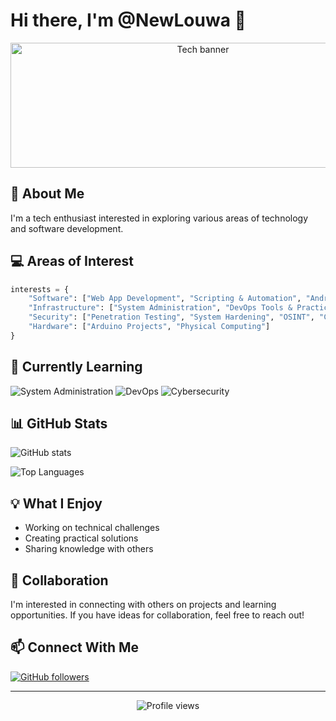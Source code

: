# Hi there, I'm @NewLouwa 👋

<div align="center">
  <img src="https://api.placeholder.com/400/300" alt="Tech banner" width="600" height="200" />
</div>

## 🚀 About Me
I'm a tech enthusiast interested in exploring various areas of technology and software development.

## 💻 Areas of Interest

```python
interests = {
    "Software": ["Web App Development", "Scripting & Automation", "Android Apps"],
    "Infrastructure": ["System Administration", "DevOps Tools & Practices"],
    "Security": ["Penetration Testing", "System Hardening", "OSINT", "Cryptography & Blockchain"],
    "Hardware": ["Arduino Projects", "Physical Computing"]
}
```

## 🌱 Currently Learning

<img src="https://img.shields.io/badge/-System%20Administration-blue" alt="System Administration" /> <img src="https://img.shields.io/badge/-DevOps-orange" alt="DevOps" /> <img src="https://img.shields.io/badge/-Cybersecurity-red" alt="Cybersecurity" />

## 📊 GitHub Stats

![GitHub stats](https://github-readme-stats.vercel.app/api?username=NewLouwa&show_icons=true&theme=radical)

![Top Languages](https://github-readme-stats.vercel.app/api/top-langs/?username=NewLouwa&layout=compact&theme=radical)

## 💡 What I Enjoy
- Working on technical challenges
- Creating practical solutions
- Sharing knowledge with others

## 🤝 Collaboration
I'm interested in connecting with others on projects and learning opportunities. If you have ideas for collaboration, feel free to reach out!

## 📫 Connect With Me
<a href="https://github.com/NewLouwa">
  <img src="https://img.shields.io/github/followers/NewLouwa?label=Follow&style=social" alt="GitHub followers" />
</a>

---

<div align="center">
  <img src="https://komarev.com/ghpvc/?username=NewLouwa" alt="Profile views" />
</div>